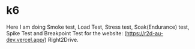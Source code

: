 # k6
Here I am doing Smoke test, Load Test, Stress test, Soak(Endurance) test, Spike Test and Breakpoint Test for the website: (https://r2d-au-dev.vercel.app/) Right2Drive.
